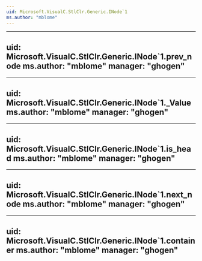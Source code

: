 ```yaml
---
uid: Microsoft.VisualC.StlClr.Generic.INode`1
ms.author: "mblome"
---
```


---
uid: Microsoft.VisualC.StlClr.Generic.INode`1.prev_node
ms.author: "mblome"
manager: "ghogen"
---

---
uid: Microsoft.VisualC.StlClr.Generic.INode`1._Value
ms.author: "mblome"
manager: "ghogen"
---

---
uid: Microsoft.VisualC.StlClr.Generic.INode`1.is_head
ms.author: "mblome"
manager: "ghogen"
---

---
uid: Microsoft.VisualC.StlClr.Generic.INode`1.next_node
ms.author: "mblome"
manager: "ghogen"
---

---
uid: Microsoft.VisualC.StlClr.Generic.INode`1.container
ms.author: "mblome"
manager: "ghogen"
---
